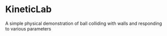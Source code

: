 # KineticLab
A simple physical demonstration of ball colliding with walls and responding to various parameters
